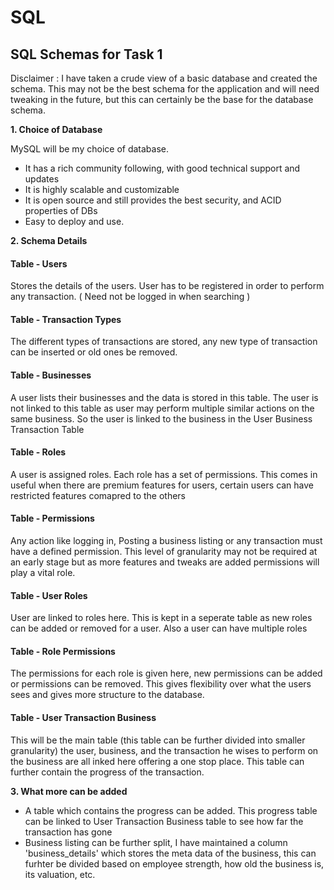 # SQL
## SQL Schemas for Task 1

Disclaimer : I have taken a crude view of a basic database and created the schema. This may not be the best schema for the application and will need tweaking in the future, but this can certainly be the base for the database schema.

**1. Choice of Database**

MySQL will be my choice of database.
- It has a rich community following, with good technical support and updates
- It is highly scalable and customizable
- It is open source and still provides the best security, and ACID properties of DBs
- Easy to deploy and use.

**2. Schema Details**

#### Table - Users
Stores the details of the users. User has to be registered in order to perform any transaction. ( Need not be logged in when searching )

#### Table - Transaction Types
The different types of transactions are stored, any new type of transaction can be inserted or old ones be removed.

#### Table - Businesses
A user lists their businesses and the data is stored in this table. The user is not linked to this table as user may perform multiple similar actions on the same business. So the user is linked to the business in the User Business Transaction Table

#### Table - Roles
A user is assigned roles. Each role has a set of permissions. This comes in useful when there are premium features for users, certain users can have restricted features comapred to the others

#### Table - Permissions
Any action like logging in, Posting a business listing or any transaction must have a defined permission. This level of granularity may not be required at an early stage but as more features and tweaks are added permissions will play a vital role.

#### Table - User Roles
User are linked to roles here. This is kept in a seperate table as new roles can be added or removed for a user. Also a user can have multiple roles

#### Table - Role Permissions
The permissions for each role is given here, new permissions can be added or permissions can be removed. This gives flexibility over what the users sees and gives more structure to the database.

#### Table - User Transaction Business
This will be the main table (this table can be further divided into smaller granularity) the user, business, and the transaction he wises to perform on the business are all inked here offering a one stop place. This table can further contain the progress of the transaction.

**3. What more can be added**

- A table which contains the progress can be added. This progress table can be linked to User Transaction Business table to see how far the transaction has gone
- Business listing can be further split, I have maintained a column 'business_details' which stores the meta data of the business, this can furhter be divided based on employee strength, how old the business is, its valuation, etc. 
